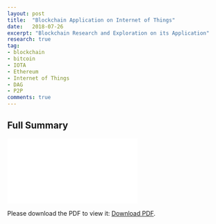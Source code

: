 ```yaml
---
layout: post
title:  "Blockchain Application on Internet of Things"
date:   2018-07-26
excerpt: "Blockchain Research and Exploration on its Application"
research: true
tag:
- blockchain
- bitcoin
- IOTA
- Ethereum
- Internet of Things
- DAG
- P2P
comments: true
---
```


## Full Summary
<object data="/assets/research/Blockchain_Application_on_Internet_of_Things.pdf" type="application/pdf" width="300px" height="300px">
  <embed src="/assets/research/Blockchain_Application_on_Internet_of_Things.pdf">
      <p>Please download the PDF to view it: <a href="/assets/Projects/Blockchain_Application_on_Internet_of_Things.pdf">Download PDF</a>.</p>
  </embed>
</object>
